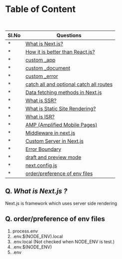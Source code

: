 # Table of Content

<br/>

| Sl.No|  Questions       |
|------|------------------|
|*     |[What is Next.js?](#q-what-is-nextjs-)|
|*     |[How it is better than React.js?](#q-how-it-is-better-than-reactjs-)|
|*     |[custom _app](#q-custom-_app-)|
|*     |[custom _document](#q-custom-_document-)|
|*     |[custom _error](#q-custom-_error-)|
|*     |[catch all and optional catch all routes](#q-catch-all-and-optional-catch-all-routes-)|
|*     |[Data fetching methods in Next.js](#q-Data-fetching-methods-in-Nextjs-)|
|*     |[What is SSR?](#q-What-is-SSR-)|
|*     |[What is Static Site Rendering?](#q-What-is-Static-Site-Rendering-)|
|*     |[What is ISR?](#q-What-is-ISR-)|
|*     |[AMP (Amplified Mobile Pages)](#q-AMP-(Amplified-Mobile-Pages)-)|
|*     |[Middleware in next.js](#q-Middleware-in-nextjs-)|
|*     |[Custom Server in Next.js](#q-Custom-Server-in-Nextjs-)|
|*     |[Error Boundary](#q-Error-Boundary-)|
|*     |[draft and preview mode](#q-draft-and-preview-mode-)|
|*     |[next.config.js](#q-next.configjs-)|
|*     |[order/preference of env files](#q-order/preference-of-env-files-)|

## Q. ***What is Next.js ?***

Next.js is framework which uses server side rendering

## Q. **order/preference of env files**

1. process.env
2. .env.$(NODE_ENV).local
3. .env.local (Not checked when NODE_ENV is test.)
4. .env.$(NODE_ENV)
5. .env
